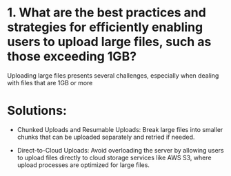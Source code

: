 # 1. What are the best practices and strategies for efficiently enabling users to upload large files, such as those exceeding 1GB?
Uploading large files presents several challenges, especially when dealing with files that are 1GB or more
# Solutions:
* Chunked Uploads and Resumable Uploads: Break large files into smaller chunks that can be uploaded separately and retried if needed.
  
* Direct-to-Cloud Uploads: Avoid overloading the server by allowing users to upload files directly to cloud storage services like AWS S3, where upload processes are optimized for large files.
